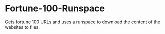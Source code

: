 # Fortune-100-Runspace
Gets fortune 100 URLs and uses a runspace to download the content of the websites to files.
